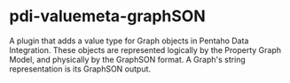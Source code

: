 pdi-valuemeta-graphSON
=================

A plugin that adds a value type for Graph objects in Pentaho Data Integration. These objects are represented logically by the Property Graph Model, and physically by the GraphSON format. A Graph's string representation is its GraphSON output.
